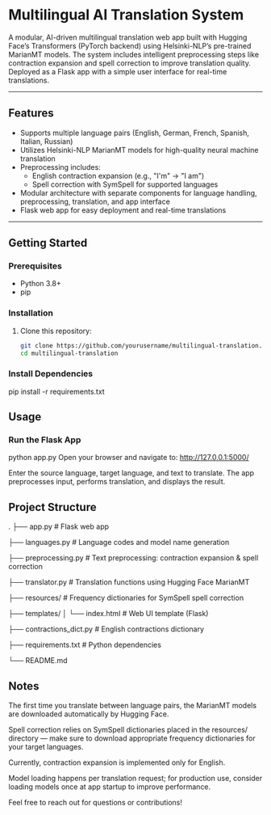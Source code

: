 # Multilingual AI Translation System

A modular, AI-driven multilingual translation web app built with Hugging Face’s Transformers (PyTorch backend) using Helsinki-NLP’s pre-trained MarianMT models. The system includes intelligent preprocessing steps like contraction expansion and spell correction to improve translation quality. Deployed as a Flask app with a simple user interface for real-time translations.

---

## Features

- Supports multiple language pairs (English, German, French, Spanish, Italian, Russian)
- Utilizes Helsinki-NLP MarianMT models for high-quality neural machine translation
- Preprocessing includes:
  - English contraction expansion (e.g., "I'm" → "I am")
  - Spell correction with SymSpell for supported languages
- Modular architecture with separate components for language handling, preprocessing, translation, and app interface
- Flask web app for easy deployment and real-time translations

---

## Getting Started

### Prerequisites

- Python 3.8+
- pip

### Installation

1. Clone this repository:

   ```bash
   git clone https://github.com/yourusername/multilingual-translation.git
   cd multilingual-translation

### Install Dependencies

pip install -r requirements.txt

## Usage

### Run the Flask App

python app.py
Open your browser and navigate to: http://127.0.0.1:5000/

Enter the source language, target language, and text to translate. The app preprocesses input, performs translation, and displays the result.

## Project Structure 
.
├── app.py                  # Flask web app

├── languages.py            # Language codes and model name generation

├── preprocessing.py        # Text preprocessing: contraction expansion & spell correction

├── translator.py           # Translation functions using Hugging Face MarianMT

├── resources/              # Frequency dictionaries for SymSpell spell correction

├── templates/
│   └── index.html          # Web UI template (Flask)

├── contractions_dict.py    # English contractions dictionary

├── requirements.txt        # Python dependencies

└── README.md

## Notes

The first time you translate between language pairs, the MarianMT models are downloaded automatically by Hugging Face.

Spell correction relies on SymSpell dictionaries placed in the resources/ directory — make sure to download appropriate frequency dictionaries for your target languages.

Currently, contraction expansion is implemented only for English.

Model loading happens per translation request; for production use, consider loading models once at app startup to improve performance.

Feel free to reach out for questions or contributions!

